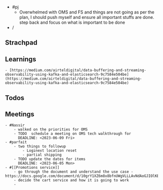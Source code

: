 - #pj
	- Overwhelmed with OMS and FS and things are not going as per the plan, I should push myself and ensure all important stuffs are done. step back and focus on what is important to be done
- /
## Strachpad
## Learnings
	- [https://medium.com/airteldigital/data-buffering-and-streaming-observability-using-kafka-and-elasticsearch-9c7584e504be](https://medium.com/airteldigital/data-buffering-and-streaming-observability-using-kafka-and-elasticsearch-9c7584e504be)
## Todos
## Meetings
	- #Nassir
		- walked on the priorities for OMS
		- TODO  schedule a meeting on OMS tech walkthrough for
		  DEADLINE: <2023-06-09 Fri>
	- #parfait
		- two things to followup
			- Loginext location reset
			- partial shipping
		- TODO update the dates for items
		  DEADLINE: <2023-06-05 Mon>
	- #[[Promotions service]]
		- go through the document and understand the use case - https://docs.google.com/document/d/10grY1XZ6m8x8bfnUWgVLLLAvNdAoGJIOlKBfBsfOKKY/edit
		- decide the cart service and how it is going to work
		-